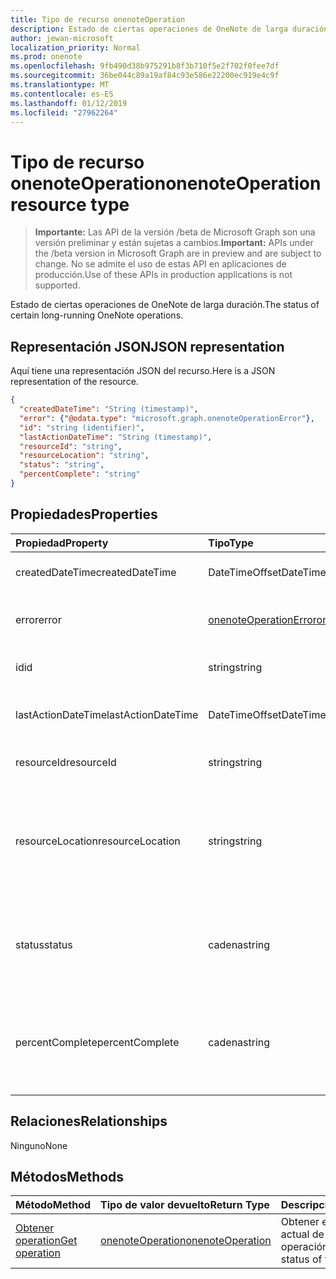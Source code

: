 ```yaml
---
title: Tipo de recurso onenoteOperation
description: Estado de ciertas operaciones de OneNote de larga duración.
author: jewan-microsoft
localization_priority: Normal
ms.prod: onenote
ms.openlocfilehash: 9fb490d38b975291b8f3b710f5e2f702f0fee7df
ms.sourcegitcommit: 36be044c89a19af84c93e586e22200ec919e4c9f
ms.translationtype: MT
ms.contentlocale: es-ES
ms.lasthandoff: 01/12/2019
ms.locfileid: "27962264"
---
```

# <a name="onenoteoperation-resource-type"></a><span data-ttu-id="6d783-103">Tipo de recurso onenoteOperation</span><span class="sxs-lookup"><span data-stu-id="6d783-103">onenoteOperation resource type</span></span>

> <span data-ttu-id="6d783-104">**Importante:** Las API de la versión /beta de Microsoft Graph son una versión preliminar y están sujetas a cambios.</span><span class="sxs-lookup"><span data-stu-id="6d783-104">**Important:** APIs under the /beta version in Microsoft Graph are in preview and are subject to change.</span></span> <span data-ttu-id="6d783-105">No se admite el uso de estas API en aplicaciones de producción.</span><span class="sxs-lookup"><span data-stu-id="6d783-105">Use of these APIs in production applications is not supported.</span></span>

<span data-ttu-id="6d783-106">Estado de ciertas operaciones de OneNote de larga duración.</span><span class="sxs-lookup"><span data-stu-id="6d783-106">The status of certain long-running OneNote operations.</span></span>

## <a name="json-representation"></a><span data-ttu-id="6d783-107">Representación JSON</span><span class="sxs-lookup"><span data-stu-id="6d783-107">JSON representation</span></span>

<span data-ttu-id="6d783-108">Aquí tiene una representación JSON del recurso.</span><span class="sxs-lookup"><span data-stu-id="6d783-108">Here is a JSON representation of the resource.</span></span>

<!-- {
  "blockType": "resource",
  "optionalProperties": [

  ],
  "@odata.type": "microsoft.graph.onenoteOperation"
}-->

```json
{
  "createdDateTime": "String (timestamp)",
  "error": {"@odata.type": "microsoft.graph.onenoteOperationError"},
  "id": "string (identifier)",
  "lastActionDateTime": "String (timestamp)",
  "resourceId": "string",
  "resourceLocation": "string",
  "status": "string",
  "percentComplete": "string"
}

```
## <a name="properties"></a><span data-ttu-id="6d783-109">Propiedades</span><span class="sxs-lookup"><span data-stu-id="6d783-109">Properties</span></span>
| <span data-ttu-id="6d783-110">Propiedad</span><span class="sxs-lookup"><span data-stu-id="6d783-110">Property</span></span>     | <span data-ttu-id="6d783-111">Tipo</span><span class="sxs-lookup"><span data-stu-id="6d783-111">Type</span></span>   |<span data-ttu-id="6d783-112">Descripción</span><span class="sxs-lookup"><span data-stu-id="6d783-112">Description</span></span>|
|:---------------|:--------|:----------|
|<span data-ttu-id="6d783-113">createdDateTime</span><span class="sxs-lookup"><span data-stu-id="6d783-113">createdDateTime</span></span>| <span data-ttu-id="6d783-114">DateTimeOffset</span><span class="sxs-lookup"><span data-stu-id="6d783-114">DateTimeOffset</span></span> |<span data-ttu-id="6d783-115">La hora de inicio de la operación.</span><span class="sxs-lookup"><span data-stu-id="6d783-115">The start time of the operation.</span></span>|
|<span data-ttu-id="6d783-116">error</span><span class="sxs-lookup"><span data-stu-id="6d783-116">error</span></span>|[<span data-ttu-id="6d783-117">onenoteOperationError</span><span class="sxs-lookup"><span data-stu-id="6d783-117">onenoteOperationError</span></span>](onenoteoperationerror.md)|<span data-ttu-id="6d783-118">Error devuelto por la operación.</span><span class="sxs-lookup"><span data-stu-id="6d783-118">The error returned by the operation.</span></span>|
|<span data-ttu-id="6d783-119">id</span><span class="sxs-lookup"><span data-stu-id="6d783-119">id</span></span>|<span data-ttu-id="6d783-120">string</span><span class="sxs-lookup"><span data-stu-id="6d783-120">string</span></span>|<span data-ttu-id="6d783-121">Id. de operación. Solo lectura.</span><span class="sxs-lookup"><span data-stu-id="6d783-121">The operation id. Read-only.</span></span>|
|<span data-ttu-id="6d783-122">lastActionDateTime</span><span class="sxs-lookup"><span data-stu-id="6d783-122">lastActionDateTime</span></span>| <span data-ttu-id="6d783-123">DateTimeOffset</span><span class="sxs-lookup"><span data-stu-id="6d783-123">DateTimeOffset</span></span> |<span data-ttu-id="6d783-124">Hora de la última acción de la operación.</span><span class="sxs-lookup"><span data-stu-id="6d783-124">The time of the last action of the operation.</span></span>|
|<span data-ttu-id="6d783-125">resourceId</span><span class="sxs-lookup"><span data-stu-id="6d783-125">resourceId</span></span>|<span data-ttu-id="6d783-126">string</span><span class="sxs-lookup"><span data-stu-id="6d783-126">string</span></span>|<span data-ttu-id="6d783-127">Identificador del recurso.</span><span class="sxs-lookup"><span data-stu-id="6d783-127">The resource id.</span></span>|
|<span data-ttu-id="6d783-128">resourceLocation</span><span class="sxs-lookup"><span data-stu-id="6d783-128">resourceLocation</span></span>|<span data-ttu-id="6d783-129">string</span><span class="sxs-lookup"><span data-stu-id="6d783-129">string</span></span>|<span data-ttu-id="6d783-p102">URI de recurso del objeto. Por ejemplo, el URI de recurso de una página o sección copiada.</span><span class="sxs-lookup"><span data-stu-id="6d783-p102">The resource URI for the object. For example, the resource URI for a copied page or section.</span></span> |
|<span data-ttu-id="6d783-132">status</span><span class="sxs-lookup"><span data-stu-id="6d783-132">status</span></span>|<span data-ttu-id="6d783-133">cadena</span><span class="sxs-lookup"><span data-stu-id="6d783-133">string</span></span>|<span data-ttu-id="6d783-134">Estado actual de la operación: `notstarted`, `running`, `completed` o `failed`</span><span class="sxs-lookup"><span data-stu-id="6d783-134">The current status of the operation: `notstarted`, `running`, `completed`, `failed`</span></span> |
|<span data-ttu-id="6d783-135">percentComplete</span><span class="sxs-lookup"><span data-stu-id="6d783-135">percentComplete</span></span>|<span data-ttu-id="6d783-136">cadena</span><span class="sxs-lookup"><span data-stu-id="6d783-136">string</span></span>|<span data-ttu-id="6d783-137">El porcentaje de operación completada si la operación todavía tiene el estado `running`</span><span class="sxs-lookup"><span data-stu-id="6d783-137">The operation percent complete if the operation is still in `running` status</span></span>

## <a name="relationships"></a><span data-ttu-id="6d783-138">Relaciones</span><span class="sxs-lookup"><span data-stu-id="6d783-138">Relationships</span></span>
<span data-ttu-id="6d783-139">Ninguno</span><span class="sxs-lookup"><span data-stu-id="6d783-139">None</span></span>


## <a name="methods"></a><span data-ttu-id="6d783-140">Métodos</span><span class="sxs-lookup"><span data-stu-id="6d783-140">Methods</span></span>

| <span data-ttu-id="6d783-141">Método</span><span class="sxs-lookup"><span data-stu-id="6d783-141">Method</span></span>           | <span data-ttu-id="6d783-142">Tipo de valor devuelto</span><span class="sxs-lookup"><span data-stu-id="6d783-142">Return Type</span></span>    |<span data-ttu-id="6d783-143">Descripción</span><span class="sxs-lookup"><span data-stu-id="6d783-143">Description</span></span>|
|:---------------|:--------|:----------|
|[<span data-ttu-id="6d783-144">Obtener operation</span><span class="sxs-lookup"><span data-stu-id="6d783-144">Get operation</span></span>](../api/onenoteoperation-get.md) | [<span data-ttu-id="6d783-145">onenoteOperation</span><span class="sxs-lookup"><span data-stu-id="6d783-145">onenoteOperation</span></span>](onenoteoperation.md) |<span data-ttu-id="6d783-146">Obtener el estado actual de la operación.</span><span class="sxs-lookup"><span data-stu-id="6d783-146">Get the status of the operation.</span></span> |

<!-- uuid: 8fcb5dbc-d5aa-4681-8e31-b001d5168d79
2015-10-25 14:57:30 UTC -->
<!-- {
  "type": "#page.annotation",
  "description": "onenoteOperation resource",
  "keywords": "",
  "section": "documentation",
  "tocPath": ""
}-->
